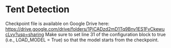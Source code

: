 # Tent Detection


Checkpoint file is available on Google Drive here: https://drive.google.com/drive/folders/1PjCADzd2mD1Tq9Bnv1ES1FvCkewucLvy?usp=sharing
Make sure to set line 31 of the configuration block to true (i.e., LOAD_MODEL = True) so that the model starts from the checkpoint.
